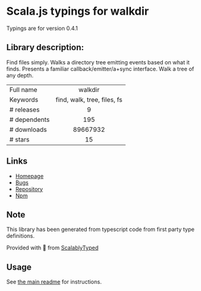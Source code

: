 
# Scala.js typings for walkdir

Typings are for version 0.4.1

## Library description:
Find files simply. Walks a directory tree emitting events based on what it finds. Presents a familiar callback/emitter/a+sync interface. Walk a tree of any depth.

|                    |                 |
| ------------------ | :-------------: |
| Full name          | walkdir |
| Keywords           | find, walk, tree, files, fs |
| # releases         | 9 |
| # dependents       | 195 |
| # downloads        | 89667932 |
| # stars            | 15 |

## Links
- [Homepage](http://github.com/soldair/node-walkdir)
- [Bugs](https://github.com/soldair/node-walkdir/issues)
- [Repository](https://github.com/soldair/node-walkdir)
- [Npm](https://www.npmjs.com/package/walkdir)
    


## Note
This library has been generated from typescript code from first party type definitions.

Provided with :purple_heart: from [ScalablyTyped](https://github.com/oyvindberg/ScalablyTyped)

## Usage
See [the main readme](../../readme.md) for instructions.


